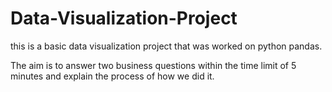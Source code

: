 # Data-Visualization-Project
this is a basic data visualization project that was worked on python pandas.

The aim is to answer two business questions within the time limit of 5 minutes and explain the process of how we did it.
